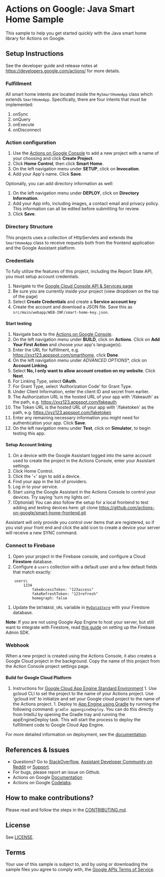 # Actions on Google: Java Smart Home Sample

This sample to help you get started quickly with the Java smart home library for Actions on Google.

## Setup Instructions

See the developer guide and release notes at https://developers.google.com/actions/ for more details.

### Fulfillment
All smart home intents are located inside the `MySmartHomeApp` class which extends `SmartHomeApp`.
Specifically, there are four intents that must be implemented:

1. onSync
1. onQuery
1. onExecute
1. onDisconnect

### Action configuration

1. Use the [Actions on Google Console](https://console.actions.google.com) to add a new project with a name of your choosing and click **Create Project**.
1. Click **Home Control**, then click **Smart Home**.
1. On the left navigation menu under **SETUP**, click on **Invocation**.
1. Add your App's name. Click **Save**.

Optionally, you can add directory information as well:
1. On the left navigation menu under **DEPLOY**, click on **Directory Information**.
1. Add your App info, including images, a contact email and privacy policy. This information can all be edited before submitting for review.
1. Click **Save**.

### Directory Structure
This projects uses a collection of HttpServlets and extends the `SmartHomeApp` class to receive
requests both from the frontend application and the Google Assistant platform.

### Credentials
To fully utilize the features of this project, including the Report State API, you must setup
account credentials.
1. Navigate to the [Google Cloud Console API & Services page](https://console.cloud.google.com/apis/credentials)
2. Be sure you are currently inside your project (view dropdown on the top of the page)
1. Select **Create Credentials** and create a **Service account key**
1. Create the account and download a JSON file.
   Save this as `src/main/webapp/WEB-INF/smart-home-key.json`.


#### Start testing

1. Navigate back to the [Actions on Google Console](https://console.actions.google.com).
1. On the left navigation menu under **BUILD**, click on **Actions**. Click on **Add Your First Action** and choose your app's language(s).
1. Enter the URL for fulfillment, e.g. https://xyz123.appspot.com/smarthome, click **Done**.
1. On the left navigation menu under *ADVANCED OPTIONS**, click on **Account Linking**.
1. Select **No, I only want to allow account creation on my website**. Click **Next**.
1. For Linking Type, select **OAuth**.
1. For Grant Type, select 'Authorization Code' for Grant Type.
1. Under Client Information, enter the client ID and secret from earlier.
1. The Authorization URL is the hosted URL of your app with '/fakeauth' as the
path, e.g. https://xyz123.appspot.com/fakeauth
1. The Token URL is the hosted URL of your app with '/faketoken' as the path,
e.g. https://xyz123.appspot.com/faketoken
1. Enter any remaining necessary information you might need for
authentication your app. Click **Save**.
1. On the left navigation menu under **Test**, click on **Simulator**, to begin testing this app.

#### Setup Account linking

1. On a device with the Google Assistant logged into the same account used
to create the project in the Actions Console, enter your Assistant settings.
1. Click Home Control.
1. Click the '+' sign to add a device.
1. Find your app in the list of providers.
1. Log in to your service.
1. Start using the Google Assistant in the Actions Console to control your devices. Try saying 'turn
 my lights on'.
1. (Optionial) You can also follow the setup for a local frontend to test adding and testing devices
 here: git clone https://github.com/actions-on-google/smart-home-frontend.git

Assistant will only provide you control over items that are registered, so if you visit your front
end and click the add icon to create a device your server will receive a
new SYNC command.

### Connect to Firebase

1. Open your project in the Firebase console, and configure a Cloud **Firestore** database.
1. Configure a `users` collection with a default user and a few default fields that match exactly:

```
    users\
        1234
            fakeAccessToken: "123access"
            fakeRefreshToken: "123refresh"
            homegraph: false
```

1. Update the `DATABASE_URL` variable in [`MyDataStore`](src/main/java/com/example/MyDataStore.java)
 with your Firestore database.

**Note**: If you are not using Google App Engine to host your server, but still want to
integrate with Firestore, read [this guide](https://firebase.google.com/docs/admin/setup) on
setting up the Firebase Admin SDK.


### Webhook

When a new project is created using the Actions Console, it also creates a Google Cloud project in the background.
Copy the name of this project from the Action Console project settings page.

#### Build for Google Cloud Platform

   1. Instructions for [Google Cloud App Engine Standard Environment](https://cloud.google.com/appengine/docs/standard/java/)
    1. Use gcloud CLI to set the project to the name of your Actions project. Use 'gcloud init' to initialize and set your Google cloud project to the name of the Actions project.
    1. Deploy to [App Engine using Gradle](https://cloud.google.com/appengine/docs/flexible/java/using-gradle) by running the following command: `gradle appengineDeploy`. You can do this directly from
    IntelliJ by opening the Gradle tray and running the appEngineDeploy task. This will start the process to deploy the fulfillment code to Google Cloud App Engine.


For more detailed information on deployment, see the [documentation](https://developers.google.com/actions/dialogflow/deploy-fulfillment).

## References & Issues
+ Questions? Go to [StackOverflow](https://stackoverflow.com/questions/tagged/actions-on-google), [Assistant Developer Community on Reddit](https://www.reddit.com/r/GoogleAssistantDev/) or [Support](https://developers.google.com/actions/support/).
+ For bugs, please report an issue on Github.
+ Actions on Google [Documentation](https://developers.google.com/actions/extending-the-assistant)
+ Actions on Google [Codelabs](https://codelabs.developers.google.com/?cat=Assistant).

## How to make contributions?
Please read and follow the steps in the [CONTRIBUTING.md](CONTRIBUTING.md).

## License
See [LICENSE](LICENSE).

## Terms
Your use of this sample is subject to, and by using or downloading the sample files you agree to comply with, the [Google APIs Terms of Service](https://developers.google.com/terms/).
